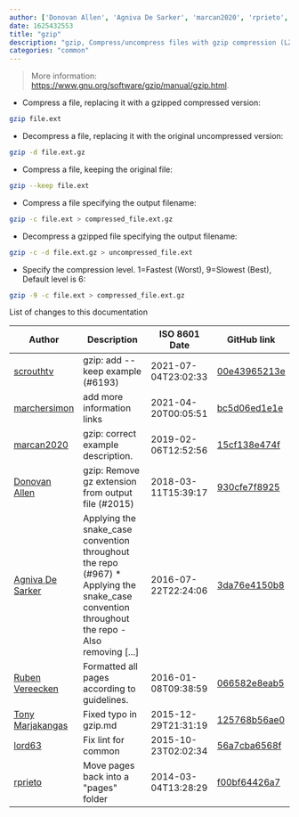 ```yaml
---
author: ['Donovan Allen', 'Agniva De Sarker', 'marcan2020', 'rprieto', 'lord63', 'Tony Marjakangas', 'Ruben Vereecken', 'scrouthtv', 'marchersimon']
date: 1625432553
title: "gzip"
description: "gzip, Compress/uncompress files with gzip compression (LZ77)."
categories: "common"
---
```

> More information: <https://www.gnu.org/software/gzip/manual/gzip.html>.

- Compress a file, replacing it with a gzipped compressed version:

```bash
gzip file.ext
```

- Decompress a file, replacing it with the original uncompressed version:

```bash
gzip -d file.ext.gz
```

- Compress a file, keeping the original file:

```bash
gzip --keep file.ext
```

- Compress a file specifying the output filename:

```bash
gzip -c file.ext > compressed_file.ext.gz
```

- Decompress a gzipped file specifying the output filename:

```bash
gzip -c -d file.ext.gz > uncompressed_file.ext
```

- Specify the compression level. 1=Fastest (Worst), 9=Slowest (Best), Default level is 6:

```bash
gzip -9 -c file.ext > compressed_file.ext.gz
```
List of changes to this documentation


Author | Description | ISO 8601 Date | GitHub link
------|-----|-----|-----
[scrouthtv](mailto:lennivh24@gmail.com) | gzip: add --keep example (#6193) | 2021-07-04T23:02:33 | [00e43965213e](https://github.com/tldr-pages/tldr/commit/00e43965213e6f3a675040abb9f62bff5507ec83)
[marchersimon](mailto:marchersimon@zohomail.eu) | add more information links | 2021-04-20T00:05:51 | [bc5d06ed1e1e](https://github.com/tldr-pages/tldr/commit/bc5d06ed1e1e112cfb368a38ae5918ef124cdc22)
[marcan2020](mailto:marcan2020@gmail.com) | gzip: correct example description. | 2019-02-06T12:52:56 | [15cf138e474f](https://github.com/tldr-pages/tldr/commit/15cf138e474f5a940d9bc0f9e661bd51fec71429)
[Donovan Allen](mailto:me@donovanallen.net) | gzip: Remove gz extension from output file (#2015) | 2018-03-11T15:39:17 | [930cfe7f8925](https://github.com/tldr-pages/tldr/commit/930cfe7f89259df5df3aadcad21cb9ed4c74b033)
[Agniva De Sarker](mailto:agnivade@yahoo.co.in) | Applying the snake_case convention throughout the repo (#967) * Applying the snake_case convention throughout the repo - Also removing [...] | 2016-07-22T22:24:06 | [3da76e4150b8](https://github.com/tldr-pages/tldr/commit/3da76e4150b8631fd74aabfcc953cc23731b6bb8)
[Ruben Vereecken](mailto:rubenvereecken@gmail.com) | Formatted all pages according to guidelines. | 2016-01-08T09:38:59 | [066582e8eab5](https://github.com/tldr-pages/tldr/commit/066582e8eab57bce9861cc8d379e158d61f1cc95)
[Tony Marjakangas](mailto:Marza@users.noreply.github.com) | Fixed typo in gzip.md | 2015-12-29T21:31:19 | [125768b56ae0](https://github.com/tldr-pages/tldr/commit/125768b56ae016f099efa152930060789f077bdf)
[lord63](mailto:lord63.j@gmail.com) | Fix lint for common | 2015-10-23T02:02:34 | [56a7cba6568f](https://github.com/tldr-pages/tldr/commit/56a7cba6568fcdaaeca2ddf0b80341cfc7de6285)
[rprieto](mailto:choicesmade@gmail.com) | Move pages back into a "pages" folder | 2014-03-04T13:28:29 | [f00bf64426a7](https://github.com/tldr-pages/tldr/commit/f00bf64426a792ee3aac792f9c0aec3f8b1eaa7d)


